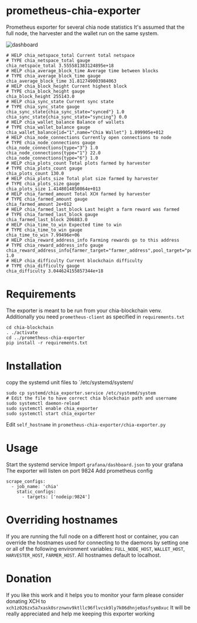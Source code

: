 # prometheus-chia-exporter
Prometheus exporter for several chia node statistics
It's assumed that the full node, the harvester and the wallet run on the same system.

![dashboard](https://github.com/speedmann/prometheus-chia-exporter/blob/main/screenshots/dashboard.png?raw=true)

```
# HELP chia_netspace_total Current total netspace
# TYPE chia_netspace_total gauge
chia_netspace_total 3.555581383124895e+18
# HELP chia_average_block_time Average time between blocks
# TYPE chia_average_block_time gauge
chia_average_block_time 31.812749003984063
# HELP chia_block_height Current highest block
# TYPE chia_block_height gauge
chia_block_height 255143.0
# HELP chia_sync_state Current sync state
# TYPE chia_sync_state gauge
chia_sync_state{chia_sync_state="synced"} 1.0
chia_sync_state{chia_sync_state="syncing"} 0.0
# HELP chia_wallet_balance Balance of wallets
# TYPE chia_wallet_balance gauge
chia_wallet_balance{id="1",name="Chia Wallet"} 1.899905e+012
# HELP chia_node_connections Currently open connections to node
# TYPE chia_node_connections gauge
chia_node_connections{type="3"} 1.0
chia_node_connections{type="1"} 22.0
chia_node_connections{type="6"} 1.0
# HELP chia_plots_count Total plots farmed by harvester
# TYPE chia_plots_count gauge
chia_plots_count 130.0
# HELP chia_plots_size Total plot size farmed by harvester
# TYPE chia_plots_size gauge
chia_plots_size 1.4148014850864e+013
# HELP chia_farmed_amount Total XCH farmed by harvester
# TYPE chia_farmed_amount gauge
chia_farmed_amount 2e+012
# HELP chia_farmed_last_block Last height a farm reward was farmed
# TYPE chia_farmed_last_block gauge
chia_farmed_last_block 206883.0
# HELP chia_time_to_win Expected time to win 
# TYPE chia_time_to_win gauge
chia_time_to_win 7.99496e+06
# HELP chia_reward_address_info Farming rewards go to this address 
# TYPE chia_reward_address_info gauge
chia_reward_address_info{farmer_target="farmer_address",pool_target="pool_address"} 1.0
# HELP chia_difficulty Current blockchain difficulty 
# TYPE chia_difficulty gauge
chia_difficulty 3.044624155857344e+18
```

# Requirements
The exporter is meant to be run from your chia-blockchain venv. Additionally you need `prometheus-client` as specified in `requirements.txt`

```
cd chia-blockchain
. ./activate
cd ../prometheus-chia-exporter
pip install -r requirements.txt
```

# Installation
copy the systemd unit files to `/etc/systemd/system/

```
sudo cp systemd/chia_exporter.service /etc/systemd/system
# Edit the file to have correct chia blockchain path and username
sudo systemctl daemon-reload
sudo systemctl enable chia_exporter
sudo systemctl start chia_exporter
```


Edit `self_hostname` in `prometheus-chia-exporter/chia-exporter.py` 

# Usage
Start the systemd service
Import `grafana/dashboard.json` to your grafana
The exporter will listen on port 9824
Add prometheus config

```
scrape_configs:
  - job_name: 'chia'
    static_configs:
      - targets: ['nodeip:9824']
```

# Overriding hostnames

If you are running the full node on a different host or container, you can override the hostnames used for connecting to the daemons by setting one or all of the following environment variables: `FULL_NODE_HOST`, `WALLET_HOST`, `HARVESTER_HOST`, `FARMER_HOST`. All hostnames default to localhost.

# Donation
If you like this work and it helps you to monitor your farm please consider donating XCH to `xch1z026zx5a7xask0srznwnv9ktllc96flvcsk9ly7k06dhnje0asfsym8xuc`
It will be really appreciated and help me keeping this exporter working
